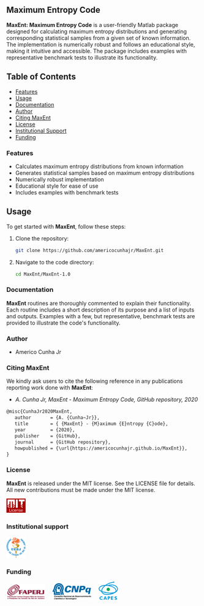 ## Maximum Entropy Code

**MaxEnt: Maximum Entropy Code** is a user-friendly Matlab package designed for calculating maximum entropy distributions and generating corresponding statistical samples from a given set of known information. The implementation is numerically robust and follows an educational style, making it intuitive and accessible. The package includes examples with representative benchmark tests to illustrate its functionality.

## Table of Contents
- [Features](#features)
- [Usage](#usage)
- [Documentation](#documentation)
- [Author](#author)
- [Citing MaxEnt](#citing-maxent)
- [License](#license)
- [Institutional Support](#institutional-support)
- [Funding](#funding)

### Features
- Calculates maximum entropy distributions from known information
- Generates statistical samples based on maximum entropy distributions
- Numerically robust implementation
- Educational style for ease of use
- Includes examples with benchmark tests

## Usage
To get started with **MaxEnt**, follow these steps:
1. Clone the repository:
   ```bash
   git clone https://github.com/americocunhajr/MaxEnt.git
   ```
2. Navigate to the code directory:
   ```bash
   cd MaxEnt/MaxEnt-1.0
   ```

### Documentation
**MaxEnt** routines are thoroughly commented to explain their functionality. Each routine includes a short description of its purpose and a list of inputs and outputs. Examples with a few, but representative, benchmark tests are provided to illustrate the code's functionality.

### Author
- Americo Cunha Jr

### Citing MaxEnt

We kindly ask users to cite the following reference in any publications reporting work done with **MaxEnt**:
- *A. Cunha Jr, MaxEnt - Maximum Entropy Code, GitHub repository, 2020*

```
@misc{CunhaJr2020MaxEnt,
   author       = {A. {Cunha~Jr}},
   title        = { {MaxEnt} - {M}aximum {E}ntropy {C}ode},
   year         = {2020},
   publisher    = {GitHub},
   journal      = {GitHub repository},
   howpublished = {\url{https://americocunhajr.github.io/MaxEnt}},
}
```

### License

**MaxEnt** is released under the MIT license. See the LICENSE file for details. All new contributions must be made under the MIT license.

<img src="logo/mit_license_red.png" width="10%"> 

### Institutional support

<img src="logo/logo_uerj_color.jpeg" width="10%"> 

### Funding

<img src="logo/faperj.jpg" width="20%"> &nbsp; &nbsp; <img src="logo/cnpq.png" width="20%"> &nbsp; &nbsp; <img src="logo/capes.png" width="10%">
